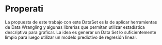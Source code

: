 # Properati
La propuesta de este trabajo con este DataSet es la de aplicar herramientas de Data Wrangling y algunas librerías que permitan utilizar estadística descriptiva para graficar. La idea es generar un Data Set lo suficientemente limpio para luego utilizar un modelo predictivo de regresión lineal.
